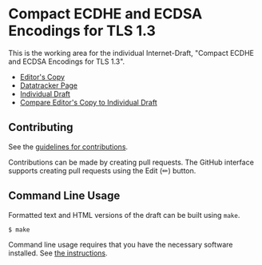 # Compact ECDHE and ECDSA Encodings for TLS 1.3

This is the working area for the individual Internet-Draft, "Compact ECDHE and ECDSA Encodings for TLS 1.3".

* [Editor's Copy](https://emanjon.github.io/draft-mattsson-tls-compact-ecc/#go.draft-mattsson-tls-compact-ecc.html)
* [Datatracker Page](https://datatracker.ietf.org/doc/draft-mattsson-tls-compact-ecc)
* [Individual Draft](https://datatracker.ietf.org/doc/html/draft-mattsson-tls-compact-ecc)
* [Compare Editor's Copy to Individual Draft](https://emanjon.github.io/draft-mattsson-tls-compact-ecc/#go.draft-mattsson-tls-compact-ecc.diff)


## Contributing

See the
[guidelines for contributions](https://github.com/emanjon/draft-mattsson-tls-compact-ecc/blob//CONTRIBUTING.md).

Contributions can be made by creating pull requests.
The GitHub interface supports creating pull requests using the Edit (✏) button.


## Command Line Usage

Formatted text and HTML versions of the draft can be built using `make`.

```sh
$ make
```

Command line usage requires that you have the necessary software installed.  See
[the instructions](https://github.com/martinthomson/i-d-template/blob/main/doc/SETUP.md).

